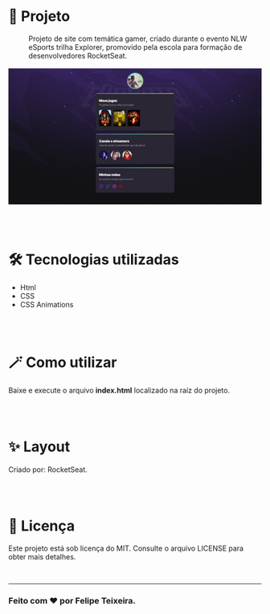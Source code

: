 <h1>🚀 Projeto</h1>
<dd>Projeto de site com temática gamer, criado durante o evento NLW eSports trilha Explorer, promovido pela escola para formação de desenvolvedores RocketSeat.</dd>
<br>

<img src="preview-site.jpg"/>

<br><br>

<h1>🛠️ Tecnologias utilizadas</h1>
<ul>
    <li>Html</li>
    <li>CSS</li>
    <li>CSS Animations</li>
</ul>
<br><br>

<h1>🪄 Como utilizar</h1>
<p>Baixe e execute o arquivo <strong>index.html</strong> localizado na raíz do projeto.</p>
<br><br>

<h1>✨ Layout</h1>
<p>Criado por: <a url="https://www.figma.com/file/xAIZZ4prYP4C5cuO2Cj4Uo/NLW-eSports-(Community)" target="_blank">RocketSeat</a>.</p>
<br><br>

<h1>📃 Licença</h1>
<p>Este projeto está sob licença do MIT. Consulte o arquivo <a url="">LICENSE</a> para obter mais detalhes.</p>
<br>
<hr>
<h3>Feito com ❤️ por <a url="https://www.instagram.com/felipeetex" target="_blank">Felipe Teixeira</a>.</h3>
